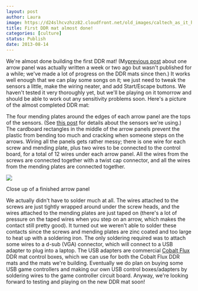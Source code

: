 ```yaml
---
layout: post
author: Laura
image: https://d24slhcvzhzz82.cloudfront.net/old_images/caltech_as_it_happens/6a0105349b8251970b019104b20847970c.jpg
title: First DDR mat almost done! 
categories: [culture]
status: Publish
date: 2013-08-14
---
```


We're almost done building the first DDR mat! (My[previous post](https://caltech.typepad.com/caltech_as_it_happens/2013/08/ddr-mat-construction-one-arrow-panel.html) about one arrow panel was actually written a week or two ago but wasn't published for a while; we've made a lot of progress on the DDR mats since then.) It works well enough that we can play some songs on it; we just need to tweak the sensors a little, make the wiring neater, and add Start/Escape buttons. We haven't tested it very thoroughly yet, but we'll be playing on it tomorrow and should be able to work out any sensitivity problems soon. Here's a picture of the almost completed DDR mat:

The four mending plates around the edges of each arrow panel are the tops of the sensors. (See [this post](https://caltech.typepad.com/caltech_as_it_happens/2013/07/ddr-mat-sensor-testing.html) for details about the sensors we're using.) The cardboard rectangles in the middle of the arrow panels prevent the plastic from bending too much and cracking when someone steps on the arrows. Wiring all the panels gets rather messy; there is one wire for each screw and mending plate, plus two wires to be connected to the control board, for a total of 12 wires under each arrow panel. All the wires from the screws are connected together with a twist cap connector, and all the wires from the mending plates are connected together.


![](https://d24slhcvzhzz82.cloudfront.net/old_images/caltech_as_it_happens/6a0105349b8251970b0192ac7b6c6f970d.jpg)

Close up of a finished arrow panel

We actually didn't have to solder much at all. The wires attached to the
 screws are just tightly wrapped around under the screw heads, and the 
wires attached to the mending plates are just taped on (there's a lot of
 pressure on the taped wires when you step on an arrow, which makes the 
contact still pretty good). It turned out we weren't able to solder these contacts since the screws and mending plates are zinc coated and too large to heat up with a soldering iron. The only soldering required was to attach 
some wires to a d-sub (VGA) connector, which will connect to a USB 
adapter to plug into a laptop. The USB adapters are commercial [Cobalt Flux](https://en.wikipedia.org/wiki/Cobalt_Flux)
 DDR mat control boxes, which we can use for both the Cobalt Flux DDR 
mats and the mats we're building. Eventually we do plan on buying some 
USB game controllers and making our own USB control boxes/adapters by 
soldering wires to the game controller circuit board. Anyway, we're 
looking forward to testing and playing on the new DDR mat soon!
